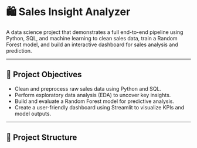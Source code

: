 # 🛍️ Sales Insight Analyzer

A data science project that demonstrates a full end-to-end pipeline using Python, SQL, and machine learning to clean sales data, train a Random Forest model, and build an interactive dashboard for sales analysis and prediction.

---

## 📌 Project Objectives

- Clean and preprocess raw sales data using Python and SQL.
- Perform exploratory data analysis (EDA) to uncover key insights.
- Build and evaluate a Random Forest model for predictive analysis.
- Create a user-friendly dashboard using Streamlit to visualize KPIs and model outputs.

---

## 📁 Project Structure

